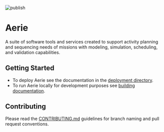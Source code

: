 ![publish](https://github.com/NASA-AMMOS/aerie/actions/workflows/publish.yml/badge.svg)

# Aerie

A suite of software tools and services created to support activity planning and sequencing needs of missions with modeling, simulation, scheduling, and validation capabilities.

## Getting Started

- To deploy Aerie see the documentation in the [deployment directory](./deployment).
- To run Aerie locally for development purposes see [building documentation](./docs/building.md).

## Contributing

Please read the [CONTRIBUTING.md](./CONTRIBUTING.md) guidelines for branch naming and pull request conventions.
